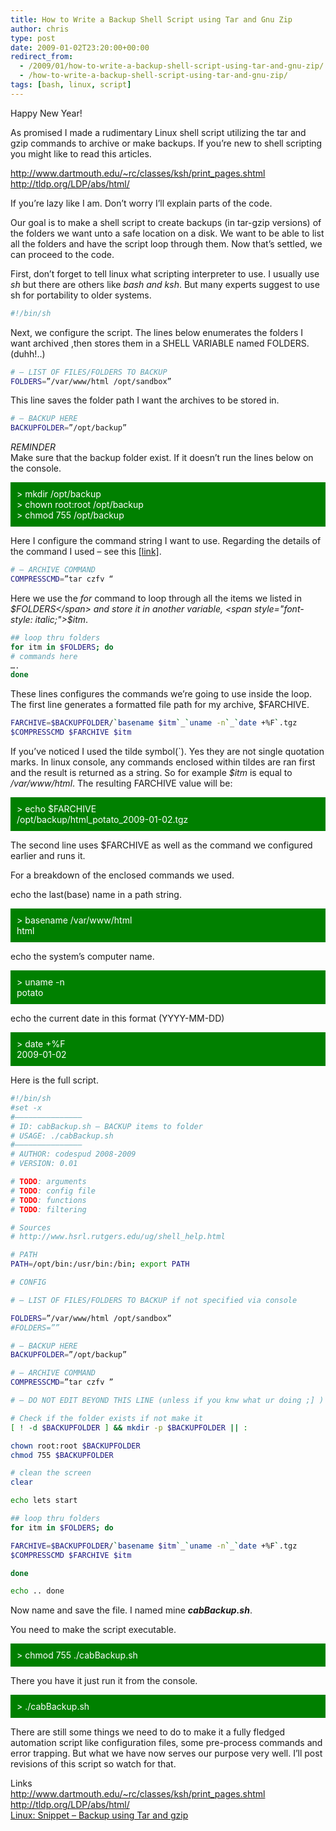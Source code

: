 ```yaml
---
title: How to Write a Backup Shell Script using Tar and Gnu Zip
author: chris
type: post
date: 2009-01-02T23:20:00+00:00
redirect_from:
  - /2009/01/how-to-write-a-backup-shell-script-using-tar-and-gnu-zip/
  - /how-to-write-a-backup-shell-script-using-tar-and-gnu-zip/
tags: [bash, linux, script]
---
```


Happy New Year!

As promised I made a rudimentary Linux shell script utilizing the tar and gzip commands to archive or make backups. If you&#8217;re new to shell scripting you might like to read this articles.

<http://www.dartmouth.edu/~rc/classes/ksh/print_pages.shtml>  
<http://tldp.org/LDP/abs/html/>

If you&#8217;re lazy like I am. Don&#8217;t worry I&#8217;ll explain parts of the code.

<!--more-->

Our goal is to make a shell script to create backups (in tar-gzip versions) of the folders we want unto a safe location on a disk. We want to be able to list all the folders and have the script loop through them. Now that&#8217;s settled, we can proceed to the code.<!--more-->

First, don&#8217;t forget to tell linux what scripting interpreter to use. I usually use <span style="font-style: italic;">sh</span> but there are others like <span style="font-style: italic;">bash and ksh</span>. But many experts suggest to use sh for portability to older systems.

```bash
#!/bin/sh
```

Next, we configure the script. The lines below enumerates the folders I want archived ,then stores them in a SHELL VARIABLE named FOLDERS. (duhh!..)

```bash
# — LIST OF FILES/FOLDERS TO BACKUP
FOLDERS=”/var/www/html /opt/sandbox”
```

This line saves the folder path I want the archives to be stored in.

```bash
# — BACKUP HERE
BACKUPFOLDER=”/opt/backup”
```

_REMINDER_  
Make sure that the backup folder exist. If it doesn&#8217;t run the lines below on the console.

<div style="background-color: green; color: white; padding: 10px;">
  > mkdir /opt/backup<br /> > chown root:root /opt/backup<br /> > chmod 755 /opt/backup
</div>

Here I configure the command string I want to use. Regarding the details of the command I used &#8211; see this [[link]][1].

```bash
# — ARCHIVE COMMAND
COMPRESSCMD=”tar czfv “
```

Here we use the <span style="font-style: italic;">for</span> command to loop through all the items we listed in <span style="font-style: italic;">$FOLDERS</span> and store it in another variable, <span style="font-style: italic;">$itm</span>.

```bash
## loop thru folders
for itm in $FOLDERS; do
# commands here
….
done
```

These lines configures the commands we&#8217;re going to use inside the loop. The first line generates a formatted file path for my archive, \$FARCHIVE.

```bash
FARCHIVE=$BACKUPFOLDER/`basename $itm`_`uname -n`_`date +%F`.tgz
$COMPRESSCMD $FARCHIVE $itm
```

If you&#8217;ve noticed I used the tilde symbol(\`). Yes they are not single quotation marks. In linux console, any commands enclosed within tildes are ran first and the result is returned as a string. So for example <span style="font-style: italic;">\$itm</span> is equal to <span style="font-style: italic;">/var/www/html</span>. The resulting FARCHIVE value will be:

<div style="background-color: green; color: white; padding: 10px;">
  > echo $FARCHIVE<br /> /opt/backup/html_potato_2009-01-02.tgz
</div>

The second line uses \$FARCHIVE as well as the command we configured earlier and runs it.

For a breakdown of the enclosed commands we used.

echo the last(base) name in a path string.

<div style="background-color: green; color: white; padding: 10px;">
  > basename /var/www/html<br /> html
</div>

echo the system&#8217;s computer name.

<div style="background-color: green; color: white; padding: 10px;">
  > uname -n<br /> potato
</div>

echo the current date in this format (YYYY-MM-DD)

<div style="background-color: green; color: white; padding: 10px;">
  > date +%F<br /> 2009-01-02
</div>

Here is the full script.

```bash
#!/bin/sh
#set -x
#——————————————–
# ID: cabBackup.sh – BACKUP items to folder
# USAGE: ./cabBackup.sh
#——————————————–
# AUTHOR: codespud 2008-2009
# VERSION: 0.01

# TODO: arguments
# TODO: config file
# TODO: functions
# TODO: filtering

# Sources
# http://www.hsrl.rutgers.edu/ug/shell_help.html

# PATH
PATH=/opt/bin:/usr/bin:/bin; export PATH

# CONFIG

# — LIST OF FILES/FOLDERS TO BACKUP if not specified via console

FOLDERS=”/var/www/html /opt/sandbox”
#FOLDERS=””

# — BACKUP HERE
BACKUPFOLDER=”/opt/backup”

# — ARCHIVE COMMAND
COMPRESSCMD=”tar czfv ”

# — DO NOT EDIT BEYOND THIS LINE (unless if you knw what ur doing ;] ) —

# Check if the folder exists if not make it
[ ! -d $BACKUPFOLDER ] && mkdir -p $BACKUPFOLDER || :

chown root:root $BACKUPFOLDER
chmod 755 $BACKUPFOLDER

# clean the screen
clear

echo lets start

## loop thru folders
for itm in $FOLDERS; do

FARCHIVE=$BACKUPFOLDER/`basename $itm`_`uname -n`_`date +%F`.tgz
$COMPRESSCMD $FARCHIVE $itm

done

echo .. done

```

Now name and save the file. I named mine <span style="font-weight: bold;"><span style="font-style: italic;">cabBackup.sh</span></span>.

You need to make the script executable.

<div style="background-color: green; color: white; padding: 10px;">
  > chmod 755 ./cabBackup.sh
</div>

There you have it just run it from the console.

<div style="background-color: green; color: white; padding: 10px;">
  > ./cabBackup.sh
</div>

There are still some things we need to do to make it a fully fledged automation script like configuration files, some pre-process commands and error trapping. But what we have now serves our purpose very well. I&#8217;ll post revisions of this script so watch for that.

Links  
<http://www.dartmouth.edu/~rc/classes/ksh/print_pages.shtml>  
<http://tldp.org/LDP/abs/html/>  
[Linux: Snippet &#8211; Backup using Tar and gzip][1]

[1]: http://potatokorner.blogspot.com/2008/12/linux-snippet-backup-using-tar-and-gzip.html

